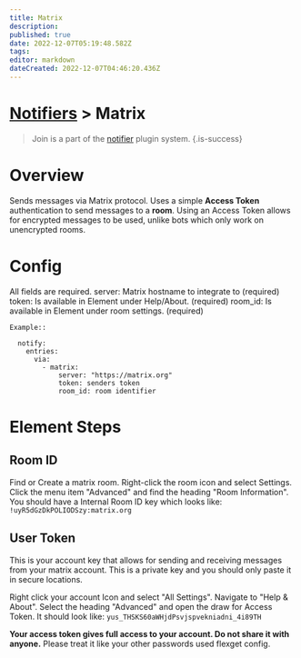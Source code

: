 ```yaml
---
title: Matrix
description: 
published: true
date: 2022-12-07T05:19:48.582Z
tags: 
editor: markdown
dateCreated: 2022-12-07T04:46:20.436Z
---
```


# [Notifiers](/Plugins/Notifiers) > Matrix
> Join is a part of the [notifier](/Plugins/Notifiers) plugin system.
{.is-success}

# Overview
Sends messages via Matrix protocol.  Uses a simple **Access Token** authentication to send messages to a **room**.  Using an Access Token allows for encrypted messages to be used, unlike bots which only work on unencrypted rooms.

# Config
All fields are required.
    server: Matrix hostname to integrate to (required)
    token: Is available in Element under Help/About. (required)
    room_id: Is available in Element under room settings. (required)

    Example::

      notify:
        entries:
          via:
            - matrix:
                server: "https://matrix.org"
                token: senders token
                room_id: room identifier

# Element Steps
## Room ID
Find or Create a matrix room.  Right-click the room icon and select Settings.  Click the menu item "Advanced" and find the heading "Room Information".  You should have a Internal Room ID key which looks like: 
`!uyR5dGzDkPOLIODSzy:matrix.org`

## User Token
This is your account key that allows for sending and receiving messages from your matrix account.  This is a private key and you should only paste it in secure locations.

Right click your account Icon and select "All Settings".  Navigate to "Help & About".  Select the heading "Advanced" and open the draw for Access Token.  It should look like:
`yus_THSKS60aWHjdPsvjspvekniadni_4i89TH`

**Your access token gives full access to your account. Do not share it with anyone.**  Please treat it like your other passwords used flexget config.